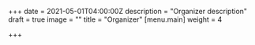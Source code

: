 +++
date = 2021-05-01T04:00:00Z
description = "Organizer description"
draft = true
image = ""
title = "Organizer"
[menu.main]
weight = 4

+++
